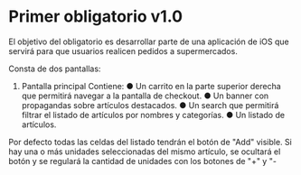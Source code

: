 # Primer obligatorio v1.0

El objetivo del obligatorio es desarrollar parte de una aplicación de iOS que servirá para que usuarios realicen pedidos a supermercados.

Consta de dos pantallas:

1) Pantalla principal
Contiene:
● Un carrito en la parte superior derecha que permitirá navegar a la pantalla de checkout.
● Un banner con propagandas sobre artículos destacados.
● Un search que permitirá filtrar el listado de artículos por nombres y categorías.
● Un listado de artículos.

Por defecto todas las celdas del listado tendrán el botón de "Add" visible. Si hay una o más unidades seleccionadas del mismo artículo, se ocultará el botón y se regulará la cantidad de unidades con los botones de "+" y "-

